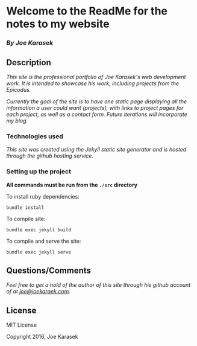 # Welcome to the ReadMe for the notes to my website

### _By **Joe Karasek**_

## Description

_This site is the professional portfolio of Joe Karasek's web development work. It is intended to showcase his work, including projects from the Epicodus._

_Currently the goal of the site is to have one static page displaying all the information a user could want (projects), with links to project pages for each project, as well as a contact form. Future iterations will incorporate my blog._

### Technologies used

_This site was created using the Jekyll static site generator and is hosted through the github hosting service._

### Setting up the project

**All commands must be run from the `./src` directory**

To install ruby dependencies:

    bundle install

To compile site:

    bundle exec jekyll build

To compile and serve the site:

    bundle exec jekyll serve

## Questions/Comments

_Feel free to get a hold of the author of this site through his github account of at joe@joekaraek.com._

## License

MIT License

Copyright 2016, Joe Karasek
